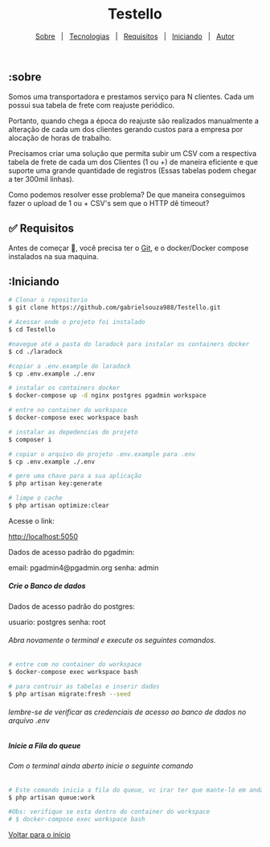 

<h1 align="center">Testello</h1>

<p align="center">
  <a href="#sobre">Sobre</a> &#xa0; | &#xa0; 
  <a href="#Tecnologias">Tecnologias</a> &#xa0; | &#xa0;
  <a href="#Requisitos">Requisitos</a> &#xa0; | &#xa0;
  <a href="#Iniciando">Iniciando</a> &#xa0; | &#xa0;
  <a href="https://github.com/gabrielsouza988" target="_blank">Autor</a>
</p>

<br>

## :sobre ##

Somos uma transportadora e prestamos serviço para N clientes. Cada um possui sua tabela de frete com reajuste periódico.

Portanto, quando chega a época do reajuste são realizados manualmente a alteração de cada um dos clientes gerando custos para a empresa por alocação de horas de trabalho.

Precisamos criar uma solução que permita subir um CSV com a respectiva tabela de frete de cada um dos Clientes (1 ou +) de maneira eficiente e que suporte uma grande quantidade de registros (Essas tabelas podem chegar a ter 300mil linhas).

Como podemos resolver esse problema? De que maneira conseguimos fazer o upload de 1 ou + CSV's sem que o HTTP dê timeout?

## :white_check_mark: Requisitos ##

Antes de começar :checkered_flag:, você precisa ter o [Git](https://git-scm.com), e o docker/Docker compose instalados na sua maquina.

## :Iniciando ##

```bash
# Clonar o repositorio
$ git clone https://github.com/gabrielsouza988/Testello.git

# Acessar onde o projeto foi instalado
$ cd Testello

#navegue até a pasta do laradock para instalar os containers docker
$ cd ./laradock

#copiar a .env.example do laradock
$ cp .env.example ./.env

# instalar os containers docker
$ docker-compose up -d nginx postgres pgadmin workspace

# entre no container do workspace
$ docker-compose exec workspace bash

# instalar as depedencias do projeto
$ composer i

# copiar o arquivo do projeto .env.example para .env
$ cp .env.example ./.env

# gere uma chave para a sua aplicação
$ php artisan key:generate

# limpe o cache
$ php artisan optimize:clear

```

<p>Acesse o link:</p>
<a href="http://localhost:5050">http://localhost:5050</a>

<p>Dados de acesso padrão do pgadmin:</p>
email: pgadmin4@pgadmin.org
senha: admin

<h5>Crie o Banco de dados</h5>

<p>Dados de acesso padrão do postgres:</p>
usuario: postgres
senha: root

<h6>Abra novamente o terminal e execute os seguintes comandos.</h6>

```bash
# entre com no container do workspace
$ docker-compose exec workspace bash

# para contruir as tabelas e inserir dados
$ php artisan migrate:fresh --seed

```
<h6>lembre-se de verificar as credenciais de acesso ao banco de dados no arquivo .env</h6>

<h5>Inicie a Fila do queue</h5>
<h6>Com o terminal ainda aberto inicie o seguinte comando</h6>

```bash
# Este comando inicia a fila do queue, vc irar ter que mante-ló em andamento para funcionar as filas
$ php artisan queue:work

#Obs: verifique se esta dentro do container do workspace
# $ docker-compose exec workspace bash

```

<a href="#top">Voltar para o início</a>
